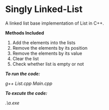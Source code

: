 # Singly Linked-List
A linked list base implementation of List in C++.

**Methods Included**

1. Add the elements into the lists
2. Remove the elements by its position
3. Remove the elements by its value
4. Clear the list
5. Check whether list is empty or not

***To run the code:***

*g++ List.cpp Main.cpp*


***To excute the code:***

*.\a.exe*